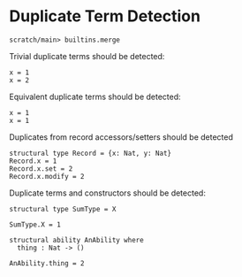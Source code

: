 # Duplicate Term Detection

```ucm:hide
scratch/main> builtins.merge
```


Trivial duplicate terms should be detected:

```unison:error
x = 1
x = 2
```

Equivalent duplicate terms should be detected:

```unison:error
x = 1
x = 1
```

Duplicates from record accessors/setters should be detected

```unison:error
structural type Record = {x: Nat, y: Nat}
Record.x = 1
Record.x.set = 2
Record.x.modify = 2
```

Duplicate terms and constructors should be detected:

```unison:error
structural type SumType = X

SumType.X = 1

structural ability AnAbility where
  thing : Nat -> ()

AnAbility.thing = 2
```

